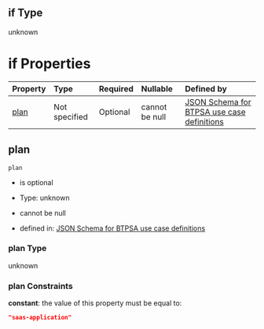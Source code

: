 ## if Type

unknown

# if Properties

| Property      | Type          | Required | Nullable       | Defined by                                                                                                                                                                                                                                  |
| :------------ | :------------ | :------- | :------------- | :------------------------------------------------------------------------------------------------------------------------------------------------------------------------------------------------------------------------------------------ |
| [plan](#plan) | Not specified | Optional | cannot be null | [JSON Schema for BTPSA use case definitions](btpsa-usecase-properties-services-items-allof-2-then-allof-30-then-allof-0-if-properties-plan.md "undefined#/properties/services/items/allOf/2/then/allOf/30/then/allOf/0/if/properties/plan") |

## plan



`plan`

*   is optional

*   Type: unknown

*   cannot be null

*   defined in: [JSON Schema for BTPSA use case definitions](btpsa-usecase-properties-services-items-allof-2-then-allof-30-then-allof-0-if-properties-plan.md "undefined#/properties/services/items/allOf/2/then/allOf/30/then/allOf/0/if/properties/plan")

### plan Type

unknown

### plan Constraints

**constant**: the value of this property must be equal to:

```json
"saas-application"
```
